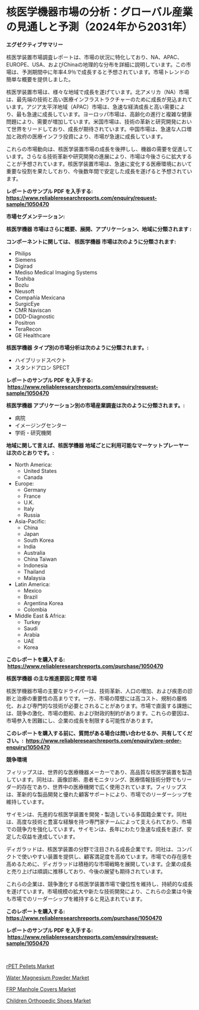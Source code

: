 <p><h1>核医学機器市場の分析：グローバル産業の見通しと予測（2024年から2031年）</h1></p><p><strong>エグゼクティブサマリー</strong></p>
<p><p>核医学装置市場調査レポートは、市場の状況に特化しており、NA、APAC、EUROPE、USA、およびChinaの地理的な分布を詳細に説明しています。この市場は、予測期間中に年率4.9％で成長すると予想されています。市場トレンドの簡単な概要を提供しました。</p><p>核医学装置市場は、様々な地域で成長を遂げています。北アメリカ（NA）市場は、最先端の技術と高い医療インフラストラクチャーのために成長が見込まれています。アジア太平洋地域（APAC）市場は、急速な経済成長と高い需要により、最も急速に成長しています。ヨーロッパ市場は、高齢化の進行と複雑な健康問題により、需要が増加しています。米国市場は、技術の革新と研究開発において世界をリードしており、成長が期待されています。中国市場は、急速な人口増加と政府の医療インフラ投資により、市場が急速に成長しています。</p><p>これらの市場動向は、核医学装置市場の成長を後押しし、機器の需要を促進しています。さらなる技術革新や研究開発の進展により、市場は今後さらに拡大することが予想されています。核医学装置市場は、急速に変化する医療環境において重要な役割を果たしており、今後数年間で安定した成長を遂げると予想されています。</p></p>
<p><strong>レポートのサンプル PDF を入手する: <a href="https://www.reliableresearchreports.com/enquiry/request-sample/1050470">https://www.reliableresearchreports.com/enquiry/request-sample/1050470</a></strong></p>
<p><strong>市場セグメンテーション:</strong></p>
<p><strong> 核医学機器 市場はさらに概要、展開、アプリケーション、地域に分類されます :</strong></p>
<p><strong>コンポーネントに関しては、 核医学機器 市場は次のように分類されます: &nbsp;</strong></p>
<p><ul><li>Philips</li><li>Siemens</li><li>Digirad</li><li>Mediso Medical Imaging Systems</li><li>Toshiba</li><li>Bozlu</li><li>Neusoft</li><li>Compañía Mexicana</li><li>SurgicEye</li><li>CMR Naviscan</li><li>DDD-Diagnostic</li><li>Positron</li><li>TeraRecon</li><li>GE Healthcare</li></ul></p>
<p><strong> 核医学機器 タイプ別の市場分析は次のように分類されます。:</strong></p>
<p><ul><li>ハイブリッドスペクト</li><li>スタンドアロン SPECT</li></ul></p>
<p><strong>レポートのサンプル PDF を入手する: &nbsp;<a href="https://www.reliableresearchreports.com/enquiry/request-sample/1050470">https://www.reliableresearchreports.com/enquiry/request-sample/1050470</a></strong></p>
<p><strong> 核医学機器 アプリケーション別の市場産業調査は次のように分類されます。:</strong></p>
<p><ul><li>病院</li><li>イメージングセンター</li><li>学術・研究機関</li></ul></p>
<p><strong>地域に関して言えば、核医学機器 地域ごとに利用可能なマーケットプレーヤーは次のとおりです。:</strong></p>
<p><ul>
    <li>
        North America:
        <ul>
            <li>United States</li>
            <li>Canada</li>
        </ul>
    </li>
    <li>
        Europe:
        <ul>
            <li>Germany</li>
            <li>France</li>
            <li>U.K.</li>
            <li>Italy</li>
            <li>Russia</li>
        </ul>
    </li>
    <li>
        Asia-Pacific:
        <ul>
            <li>China</li>
            <li>Japan</li>
            <li>South Korea</li>
            <li>India</li>
            <li>Australia</li>
            <li>China Taiwan</li>
            <li>Indonesia</li>
            <li>Thailand</li>
            <li>Malaysia</li>
        </ul>
    </li>
    <li>
        Latin America:
        <ul>
            <li>Mexico</li>
            <li>Brazil</li>
            <li>Argentina Korea</li>
            <li>Colombia</li>
        </ul>
    </li>
    <li>
        Middle East & Africa:
        <ul>
            <li>Turkey</li>
            <li>Saudi</li>
            <li>Arabia</li>
            <li>UAE</li>
            <li>Korea</li>
        </ul>
    </li>
    </ul></p>
<p><strong>このレポートを購入する: &nbsp;<a href="https://www.reliableresearchreports.com/purchase/1050470">https://www.reliableresearchreports.com/purchase/1050470</a></strong></p>
<p><strong>核医学機器 の主な推進要因と障壁 市場</strong></p>
<p><p>核医学機器市場の主要なドライバーは、技術革新、人口の増加、および疾患の診断と治療の重要性の高まりです。一方、市場の障壁には高コスト、規制の厳格化、および専門的な技術が必要とされることがあります。市場で直面する課題には、競争の激化、市場の飽和、および財政的制約があります。これらの要因は、市場参入を困難にし、企業の成長を制限する可能性があります。</p></p>
<p><strong>このレポートを購入する前に、質問がある場合は問い合わせるか、共有してください。:&nbsp; <a href="https://www.reliableresearchreports.com/enquiry/pre-order-enquiry/1050470">https://www.reliableresearchreports.com/enquiry/pre-order-enquiry/1050470</a></strong></p>
<p><strong>競争環境</strong></p>
<p><p>フィリップスは、世界的な医療機器メーカーであり、高品質な核医学装置を製造しています。同社は、画像診断、患者モニタリング、医療情報技術分野でもリーダー的存在であり、世界中の医療機関で広く使用されています。フィリップスは、革新的な製品開発と優れた顧客サポートにより、市場でのリーダーシップを維持しています。</p><p>サイモンは、先進的な核医学装置を開発・製造している多国籍企業です。同社は、高度な技術と豊富な経験を持つ専門家チームによって支えられており、市場での競争力を強化しています。サイモンは、長年にわたり急速な成長を遂げ、安定した収益を達成しています。</p><p>ディガラッドは、核医学装置の分野で注目される成長企業です。同社は、コンパクトで使いやすい装置を提供し、顧客満足度を高めています。市場での存在感を高めるために、ディガラッドは積極的な市場戦略を展開しています。企業の成長と売り上げは順調に推移しており、今後の展望も期待されています。</p><p>これらの企業は、競争激化する核医学装置市場で優位性を維持し、持続的な成長を遂げています。市場規模の拡大や新たな技術開発により、これらの企業は今後も市場でのリーダーシップを維持すると見込まれています。</p></p>
<p><strong>このレポートを購入する: &nbsp; <a href="https://www.reliableresearchreports.com/purchase/1050470">https://www.reliableresearchreports.com/purchase/1050470</a></strong></p>
<p><strong>レポートのサンプル PDF を入手する: &nbsp;<a href="https://www.reliableresearchreports.com/enquiry/request-sample/1050470">https://www.reliableresearchreports.com/enquiry/request-sample/1050470</a></strong><strong></strong></p>
<p>&nbsp;</p>
<p><p><a href="https://github.com/dringals/Market-Research-Report-List-3/blob/main/rpet-pellets-market.md">rPET Pellets Market</a></p><p><a href="https://issuu.com/reportprime-2/docs/water-magnesium-powder-market-size-2030.pptx">Water Magnesium Powder Market</a></p><p><a href="https://github.com/mharielmesa/Market-Research-Report-List-2/blob/main/frp-manhole-covers-market.md">FRP Manhole Covers Market</a></p><p><a href="https://issuu.com/reportprime-2/docs/children-orthopedic-shoes-market-size-2030.pptx">Children Orthopedic Shoes Market</a></p></p>
